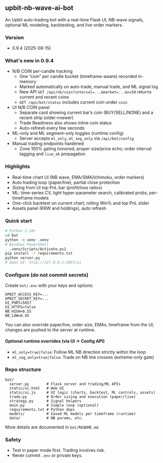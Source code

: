 ## upbit-nb-wave-ai-bot

An Upbit auto-trading bot with a real-time Flask UI, NB-wave signals, optional ML modeling, backtesting, and live order markers.

### Version
- 0.9.4 (2025-08-15)

### What's new in 0.9.4
- N/B COIN per-candle tracking
  - One “coin” per candle bucket (timeframe-aware) recorded in-memory
  - Marked automatically on auto-trade, manual trade, and ML signal log
  - New API `GET /api/nb/coin?interval=...&market=...&n=50` returns current and recent coins
  - `GET /api/bot/status` includes current coin under `coin`
- UI N/B COIN panel
  - Separate card showing current bar’s coin (BUY/SELL/NONE) and a recent strip (older→newer)
  - Trade Readiness also shows inline coin status
  - Auto-refresh every few seconds
- ML-only and ML segment-only toggles (runtime config)
  - Server accepts `ml_only`, `ml_seg_only` via `/api/bot/config`
- Manual trading endpoints hardened
  - Zone 100% gating honored; proper size/price echo; order interval tagging and `live_ok` propagation

### Highlights
- Real-time chart UI (NB wave, EMA/SMA/Ichimoku, order markers)
- Auto trading loop (paper/live), partial close protection
- Sizing from UI top PnL bar (profit/loss ratios)
- ML: time-series CV, light hyper-parameter search, calibrated probs, per-timeframe models
- One-click backtest on current chart; rolling Win% and top PnL slider
- Assets panel (KRW and holdings), auto refresh

### Quick start
```bash
# Python 3.10+
cd bot
python -m venv .venv
# Windows PowerShell
. .venv/Scripts/Activate.ps1
pip install -r requirements.txt
python server.py
# Open UI: http://127.0.0.1:5057/ui
```

### Configure (do not commit secrets)
Create `bot/.env` with your keys and options:
```
UPBIT_ACCESS_KEY=...
UPBIT_SECRET_KEY=...
UI_PORT=5057
UI_HTTPS=false
NB_HIGH=0.55
NB_LOW=0.45
```

You can also override paper/live, order size, EMAs, timeframe from the UI; changes are pushed to the server at runtime.

#### Optional runtime overrides (via UI → Config API)
- `ml_only=true|false`: Follow ML NB direction strictly within the loop
- `ml_seg_only=true|false`: Trade on NB line crosses (extreme-only gate)

### Repo structure
```
bot/
  server.py        # Flask server and trading/ML APIs
  static/ui.html   # Web UI
  static/ui.js     # UI logic (charts, backtest, ML controls, assets)
  trade.py         # Order sizing and execution (paper/live)
  strategy.py      # Signal helpers
  main.py          # Simple loop (optional)
  requirements.txt # Python deps
  models/          # Saved ML models per timeframe (runtime)
  data/            # NB params, etc.
```

More details are documented in `bot/README.md`.

### Safety
- Test in paper mode first. Trading involves risk.
- Never commit `.env` or private keys.


